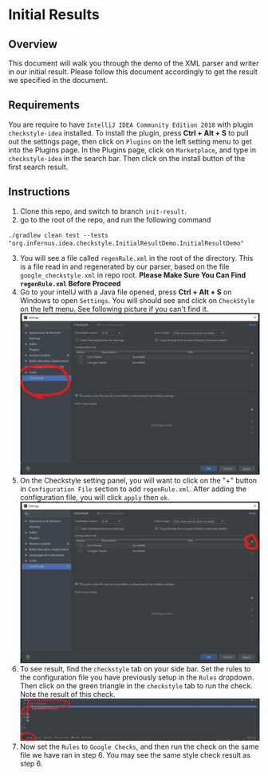# Initial Results

## Overview
This document will walk you through the demo of the XML parser and writer in our initial result. Please follow this document accordingly to get the result we specified in the document.

## Requirements
You are require to have `IntelliJ IDEA Community Edition 2018` with plugin `checkstyle-idea` installed. To install the plugin, press **Ctrl + Alt + S** to pull out the settings page, then click on `Plugins` on the left setting menu to get into the Plugins page. In the Plugins page, click on `Marketplace`, and type in `checkstyle-idea` in the search bar. Then click on the install button of the first search result.

## Instructions

1. Clone this repo, and switch to branch `init-result`.
2. go to the root of the repo, and run the following command
```
./gradlew clean test --tests "org.infernus.idea.checkstyle.InitialResultDemo.InitialResultDemo"
```
3. You will see a file called `regenRule.xml` in the root of the directory. This is a file read in and regenerated by our parser, based on the file `google_checkstyle.xml` in repo root. **Please Make Sure You Can Find `regenRule.xml` Before Proceed**
4. Go to your intellJ with a Java file opened, press **Ctrl + Alt + S** on Windows to open `Settings`. You will should see and click on `CheckStyle` on the left menu. See following picture if you can't find it.
![Checkstyle hint](CheckStyleHint.jpg)
5. On the Checkstyle setting panel, you will want to click on the "+" button in `Configuration File` section to add `regenRule.xml`. After adding the configuration file, you will click `apply` then `ok`.
![Checkstyle hint 2](CheckStyleHint2.jpg)
6. To see result, find the `checkstyle` tab on your side bar. Set the rules to the configuration file you have previously setup in the `Rules` dropdown. Then click on the green triangle in the `checkstyle` tab to run the check. Note the result of this check.
![Checkstyle hint 2](CheckStyleHint3.jpg)
7. Now set the `Rules` to `Google Checks`, and then run the check on the same file we have ran in step 6. You may see the same style check result as step 6.

